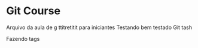 # Git Course
Arquivo da aula de g ttitretitit para iniciantes
Testando bem testado 
Git tash

Fazendo tags
